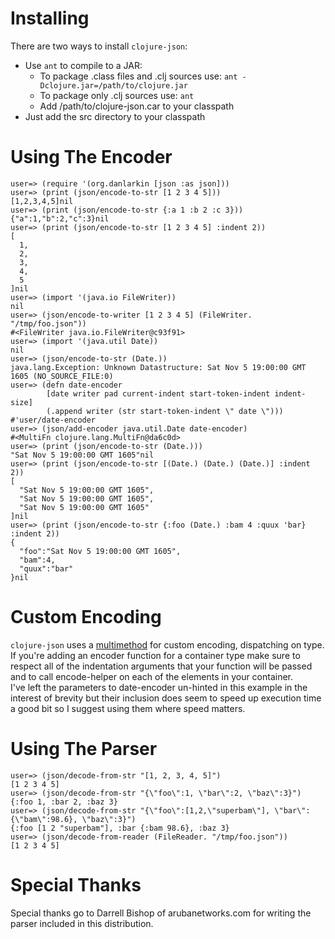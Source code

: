 # Installing #

There are two ways to install `clojure-json`:

* Use `ant` to compile to a JAR:
  * To package .class files and .clj sources use: `ant -Dclojure.jar=/path/to/clojure.jar`
  * To package only .clj sources use: `ant`
  * Add /path/to/clojure-json.car to your classpath
* Just add the src directory to your classpath

# Using The Encoder #

    user=> (require '(org.danlarkin [json :as json]))
    user=> (print (json/encode-to-str [1 2 3 4 5]))
    [1,2,3,4,5]nil
    user=> (print (json/encode-to-str {:a 1 :b 2 :c 3}))
    {"a":1,"b":2,"c":3}nil
    user=> (print (json/encode-to-str [1 2 3 4 5] :indent 2))
    [
      1,
      2,
      3,
      4,
      5
    ]nil
    user=> (import '(java.io FileWriter))
    nil
    user=> (json/encode-to-writer [1 2 3 4 5] (FileWriter. "/tmp/foo.json"))
    #<FileWriter java.io.FileWriter@c93f91>
    user=> (import '(java.util Date))
    nil
    user=> (json/encode-to-str (Date.))
    java.lang.Exception: Unknown Datastructure: Sat Nov 5 19:00:00 GMT 1605 (NO_SOURCE_FILE:0)
    user=> (defn date-encoder
            [date writer pad current-indent start-token-indent indent-size]
            (.append writer (str start-token-indent \" date \")))
    #'user/date-encoder
    user=> (json/add-encoder java.util.Date date-encoder)
    #<MultiFn clojure.lang.MultiFn@da6c0d>
    user=> (print (json/encode-to-str (Date.)))
    "Sat Nov 5 19:00:00 GMT 1605"nil
    user=> (print (json/encode-to-str [(Date.) (Date.) (Date.)] :indent 2))
    [
      "Sat Nov 5 19:00:00 GMT 1605",
      "Sat Nov 5 19:00:00 GMT 1605",
      "Sat Nov 5 19:00:00 GMT 1605"
    ]nil
    user=> (print (json/encode-to-str {:foo (Date.) :bam 4 :quux 'bar} :indent 2))
    {
      "foo":"Sat Nov 5 19:00:00 GMT 1605",
      "bam":4,
      "quux":"bar"
    }nil
    
# Custom Encoding #
`clojure-json` uses a [multimethod](http://clojure.org/multimethods) for custom encoding, dispatching on type.  
If you're adding an encoder function for a container type make sure to respect all of the indentation arguments
that your function will be passed and to call encode-helper on each of the elements in your container.  
I've left the parameters to date-encoder un-hinted in this example in the interest of brevity but their inclusion
does seem to speed up execution time a good bit so I suggest using them where speed matters.

# Using The Parser #

    user=> (json/decode-from-str "[1, 2, 3, 4, 5]")
    [1 2 3 4 5]
    user=> (json/decode-from-str "{\"foo\":1, \"bar\":2, \"baz\":3}")
    {:foo 1, :bar 2, :baz 3}
    user=> (json/decode-from-str "{\"foo\":[1,2,\"superbam\"], \"bar\":{\"bam\":98.6}, \"baz\":3}")
    {:foo [1 2 "superbam"], :bar {:bam 98.6}, :baz 3}
    user=> (json/decode-from-reader (FileReader. "/tmp/foo.json"))
    [1 2 3 4 5]

# Special Thanks #
Special thanks go to Darrell Bishop of arubanetworks.com for writing the parser included in this distribution.